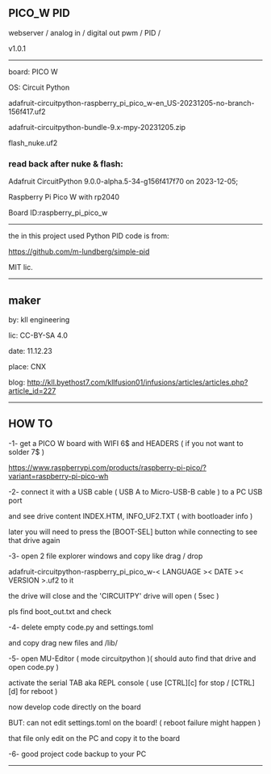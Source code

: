 
## PICO_W PID

webserver / analog in / digital out pwm / PID /

v1.0.1
_______________________________

board: PICO W

OS: Circuit Python

adafruit-circuitpython-raspberry_pi_pico_w-en_US-20231205-no-branch-156f417.uf2

adafruit-circuitpython-bundle-9.x-mpy-20231205.zip

flash_nuke.uf2

### read back after nuke & flash:

Adafruit CircuitPython 9.0.0-alpha.5-34-g156f417f70 on 2023-12-05; 

Raspberry Pi Pico W with rp2040

Board ID:raspberry_pi_pico_w

_______________________________

the in this project used Python PID code is from:

https://github.com/m-lundberg/simple-pid

MIT lic.

_______________________________

## maker

by: kll engineering

lic: CC-BY-SA 4.0

date: 11.12.23

place: CNX

blog: http://kll.byethost7.com/kllfusion01/infusions/articles/articles.php?article_id=227
_______________________________

## HOW TO

-1- get a PICO W board with WIFI 6$ and HEADERS ( if you not want to solder 7$ )

https://www.raspberrypi.com/products/raspberry-pi-pico/?variant=raspberry-pi-pico-wh

-2- connect it with a USB cable ( USB A to Micro-USB-B cable ) to a PC USB port

and see drive content INDEX.HTM, INFO_UF2.TXT ( with bootloader info )

later you will need to press the [BOOT-SEL] button while connecting to see that drive again

-3- open 2 file explorer windows and copy like drag / drop

adafruit-circuitpython-raspberry_pi_pico_w-< LANGUAGE >< DATE >< VERSION >.uf2 to it

the drive will close and the 'CIRCUITPY' drive will open ( 5sec )

pls find boot_out.txt and check

-4- delete empty code.py and settings.toml

and copy drag new files and /lib/ 

-5- open MU-Editor ( mode circuitpython )( should auto find that drive and open code.py )

activate the serial TAB aka REPL console ( use [CTRL][c] for stop / [CTRL][d] for reboot )

now develop code directly on the board

BUT: can not edit settings.toml on the board! ( reboot failure might happen )

that file only edit on the PC and copy it to the board

-6- good project code backup to your PC  

_______________________________
